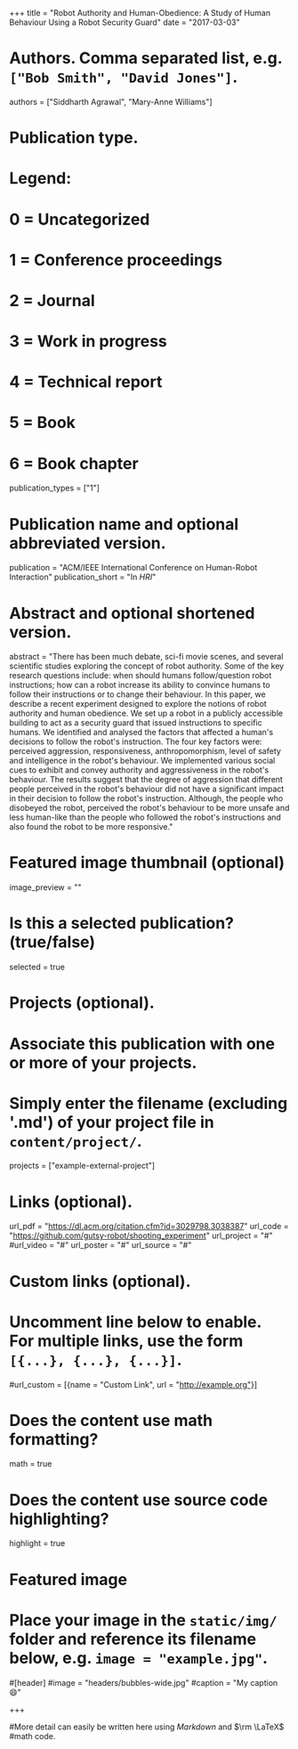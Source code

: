 +++
title = "Robot Authority and Human-Obedience: A Study of Human Behaviour Using a Robot Security Guard"
date = "2017-03-03"

# Authors. Comma separated list, e.g. `["Bob Smith", "David Jones"]`.
authors = ["Siddharth Agrawal", "Mary-Anne Williams"]

# Publication type.
# Legend:
# 0 = Uncategorized
# 1 = Conference proceedings
# 2 = Journal
# 3 = Work in progress
# 4 = Technical report
# 5 = Book
# 6 = Book chapter
publication_types = ["1"]

# Publication name and optional abbreviated version.
publication = "ACM/IEEE International Conference on Human-Robot Interaction"
publication_short = "In *HRI*"

# Abstract and optional shortened version.
abstract = "There has been much debate, sci-fi movie scenes, and several scientific studies exploring the concept of robot authority. Some of the key research questions include: when should humans follow/question robot instructions; how can a robot increase its ability to convince humans to follow their instructions or to change their behaviour. In this paper, we describe a recent experiment designed to explore the notions of robot authority and human obedience. We set up a robot in a publicly accessible building to act as a security guard that issued instructions to specific humans. We identified and analysed the factors that affected a human's decisions to follow the robot's instruction. The four key factors were: perceived aggression, responsiveness, anthropomorphism, level of safety and intelligence in the robot's behaviour. We implemented various social cues to exhibit and convey authority and aggressiveness in the robot's behaviour. The results suggest that the degree of aggression that different people perceived in the robot's behaviour did not have a significant impact in their decision to follow the robot's instruction. Although, the people who disobeyed the robot, perceived the robot's behaviour to be more unsafe and less human-like than the people who followed the robot's instructions and also found the robot to be more responsive."

# Featured image thumbnail (optional)
image_preview = ""

# Is this a selected publication? (true/false)
selected = true

# Projects (optional).
#   Associate this publication with one or more of your projects.
#   Simply enter the filename (excluding '.md') of your project file in `content/project/`.
projects = ["example-external-project"]

# Links (optional).
url_pdf = "https://dl.acm.org/citation.cfm?id=3029798.3038387"
url_code = "https://github.com/gutsy-robot/shooting_experiment"
url_project = "#"
#url_video = "#"
url_poster = "#"
url_source = "#"

# Custom links (optional).
#   Uncomment line below to enable. For multiple links, use the form `[{...}, {...}, {...}]`.
#url_custom = [{name = "Custom Link", url = "http://example.org"}]

# Does the content use math formatting?
math = true

# Does the content use source code highlighting?
highlight = true

# Featured image
# Place your image in the `static/img/` folder and reference its filename below, e.g. `image = "example.jpg"`.
#[header]
#image = "headers/bubbles-wide.jpg"
#caption = "My caption :smile:"

+++

#More detail can easily be written here using *Markdown* and $\rm \LaTeX$ #math code.
